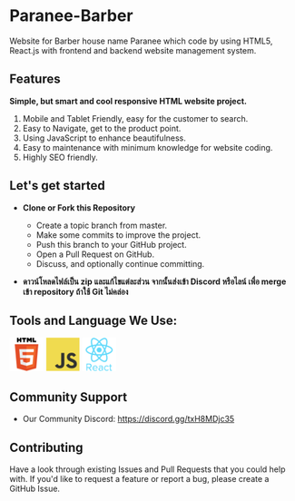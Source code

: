 # Paranee-Barber
Website for Barber house name Paranee which code by using HTML5, React.js with frontend and backend website management system.

## Features
<b>Simple, but smart and cool responsive HTML website project.</b>
1. Mobile and Tablet Friendly, easy for the customer to search.
2. Easy to Navigate, get to the product point.
3. Using JavaScript to enhance beautifulness.
4. Easy to maintenance with minimum knowledge for website coding.
5. Highly SEO friendly.

## Let's get started

- <b>Clone or Fork this Repository</b>
  - Create a topic branch from master.
  - Make some commits to improve the project.
  - Push this branch to your GitHub project.
  - Open a Pull Request on GitHub.
  - Discuss, and optionally continue committing.
  
- <b> ดาวน์โหลดไฟล์เป็น zip และแก้ไขแต่ละส่วน จากนั้นส่งเข้า Discord หรือไลน์ เพื่อ merge เข้า repository ถ้าใช้ Git ไม่คล่อง</b>

## Tools and Language We Use:
<p align="left"><img src="https://raw.githubusercontent.com/devicons/devicon/master/icons/html5/html5-original-wordmark.svg" alt="html5" width="60" height="60"/>
<img src="https://raw.githubusercontent.com/devicons/devicon/master/icons/javascript/javascript-original.svg" alt="javascript" width="60" height="60"/></a> <a href="https://reactjs.org/" target="_blank" rel="noreferrer"> 
<img src="https://raw.githubusercontent.com/devicons/devicon/master/icons/react/react-original-wordmark.svg" alt="react" width="60" height="60"/> </a>

## Community Support

- Our Community Discord: <a href="https://discord.gg/txH8MDjc35"> https://discord.gg/txH8MDjc35 </a>

## Contributing

Have a look through existing Issues and Pull Requests that you could help with. If you'd like to request a feature or report a bug, please create a GitHub Issue.
